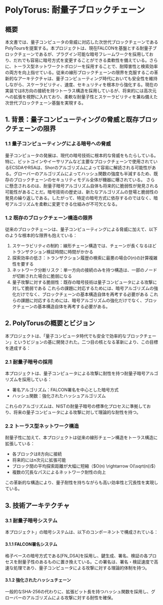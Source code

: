 # PolyTorus: 耐量子ブロックチェーン

## 概要
本文書では、量子コンピュータの脅威に対応した次世代ブロックチェーンであるPolyToursを提案する。本プロジェクトは、現在FALCONを基盤とする耐量子ブロックチェーンであるが、プラグイン可能な暗号フレームワークを採用しており、だれでも容易に暗号方式を変更することができる柔軟性を備えている。さらに、トーラス型ネットワークトポロジーを採用することで、耐障害性と検索効率の両方を向上指せている。従来の線形ブロックチェーンの限界を克服するこの革新的なアーキテクチャは、量子コンピューティング時代においても安全性を維持しながら、スケーラビリティ、速度、セキュリティを根本から強化する。現在の実装では8方向の接続を持つトーラス構造を採用しているが、将来的には高次元への拡張を視野に入れており、柔軟な耐量子性とスケーラビリティを兼ね備えた次世代ブロックチェーン基盤を実現する。

## 1. 背景：量子コンピューティングの脅威と既存ブロックチェーンの限界
### 1.1 量子コンピューティングによる暗号への脅威
量子コンピュータの発展は、現代の暗号技術に根本的な脅威をもたらしている。特に、ビットコインやイーサリアムなど主要なブロックチェーンで使用されているECSDAやRSAは、Shorのアルゴリズムによって容易に解読される可能性がある。グローバーのアルゴリズムによってハッシュ関数の強度も半減するため、既存のブロックチェーンのセキュリティモデル全体が機器に曝されている。
さらに懸念されるのは、耐量子暗号アルゴリズム自体も将来的に脆弱性が発見される可能性があることだ。暗号技術の歴史は、新たなアルゴリズムの登場と脆弱性の発見の繰り返しである。したがって、特定の暗号方式に依存するのではなく、暗号アルゴリズムを柔軟に変更できる仕組みが不可欠となる。

### 1.2 既存のブロックチェーン構造の限界
従来のブロックチェーンは、量子コンピューティングによる脅威に加えて、以下のような根本的な限界も抱えている：
1. スケーラビリティの制約：線形チェーン構造では、チェーンが長くなるほどトランザクション検証時間に時間がかかる
2. 探索効率の低さ：トランザクション履歴の検索に最悪の場合$O(n)$の計算複雑性を要する
3. ネットワーク分断リスク：単一方向の接続のみを持つ構造は、一部のノードが切断された場合に脆弱になる
4. 量子攻撃に対する脆弱性：既存の暗号技術は量子コンピュータによる攻撃に対して脆弱である
これらの課題に対応するためには、暗号アルゴリズムの強化だけでなく、ブロックチェーンの基本構造自体を再考する必要がある
これらの課題に対応するためには、暗号アルゴリズムの強化だけでなく、ブロックチェーンの基本構造自体を再考する必要がある。

## 2. PolyTorusの概要とビジョン
本プロジェクトは、「量子コンピュータ時代でも安全で効率的なブロックチェーン」というビジョンの基に開発された。二つ目の核となる革新により、この目標を達成する：
### 2.1 耐量子暗号の採用
本プロジェクトは、量子コンピュータによる攻撃に耐性を持つ耐量子暗号アルゴリズムを採用している：
* 署名アルゴリズム：FALCON署名を中心とした暗号方式
* ハッシュ関数：強化されたハッシュアルゴリズム

これらのアルゴリズムは、NISTの耐量子暗号の標準化プロセスに準拠しており、将来の量子コンピュータによる攻撃に対して理論的な耐性を持つ。

### 2.2 トーラス型ネットワーク構造
耐量子性に加えて、本プロジェクトは従来の線形チェーン構造をトーラス構造に拡張している：
* 各ブロックは8方向に接続
* 将来的には$n$次元に拡張可能
* ブロック間の平均探索距離が大幅に短縮（$O(n) \rightarrow O(\sqrt(n))$）
* 複数の冗長なパスによるネットワーク耐性の向上

この革新的な構造により、量子耐性を持ちながらも高い効率性と冗長性を実現している。

## 3. 技術アーキテクチャ
### 3.1 耐量子暗号システム
本プロジェクト」の暗号システムは、以下のコンポーネントで構成されている：
#### 3.1.1 FALCON署名システム
格子ベースの暗号方式である[FN_DSA]を採用し、鍵生成、署名、検証の各プロセスを耐量子性のあるものに置き換えている。この署名は、署名・検証速度で高速な処理であり、量子コンピュータによる攻撃に対する理論的体制を持つ。

#### 3.1.2 強化されたハッシュチェーン
一般的なSHA-256の代わりに、拡張ビット長を持つハッシュ関数を採用し、グローバーのアルゴリズムによる攻撃に対する耐性を確保。

